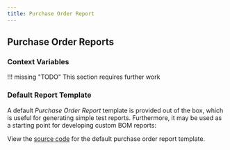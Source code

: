 ```yaml
---
title: Purchase Order Report
---
```


## Purchase Order Reports

### Context Variables

!!! missing "TODO"
	This section requires further work

### Default Report Template

A default *Purchase Order Report* template is provided out of the box, which is useful for generating simple test reports. Furthermore, it may be used as a starting point for developing custom BOM reports:

View the [source code](https://github.com/inventree/InvenTree/blob/master/InvenTree/report/templates/report/inventree_po_report_base.html) for the default purchase order report template.
